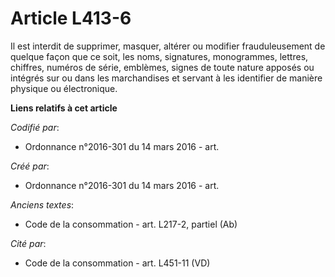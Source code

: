 # Article L413-6

Il est interdit de supprimer, masquer, altérer ou modifier frauduleusement de quelque façon que ce soit, les noms,
signatures, monogrammes, lettres, chiffres, numéros de série, emblèmes, signes de toute nature apposés ou intégrés sur ou
dans les marchandises et servant à les identifier de manière physique ou électronique.

**Liens relatifs à cet article**

_Codifié par_:

  - Ordonnance n°2016-301 du 14 mars 2016 - art.

_Créé par_:

  - Ordonnance n°2016-301 du 14 mars 2016 - art.

_Anciens textes_:

  - Code de la consommation - art. L217-2, partiel (Ab)

_Cité par_:

  - Code de la consommation - art. L451-11 (VD)
